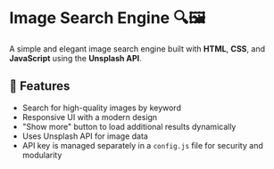 # Image Search Engine 🔍🖼️

A simple and elegant image search engine built with **HTML**, **CSS**, and **JavaScript** using the **Unsplash API**.

## 📸 Features

- Search for high-quality images by keyword
- Responsive UI with a modern design
- "Show more" button to load additional results dynamically
- Uses Unsplash API for image data
- API key is managed separately in a `config.js` file for security and modularity

